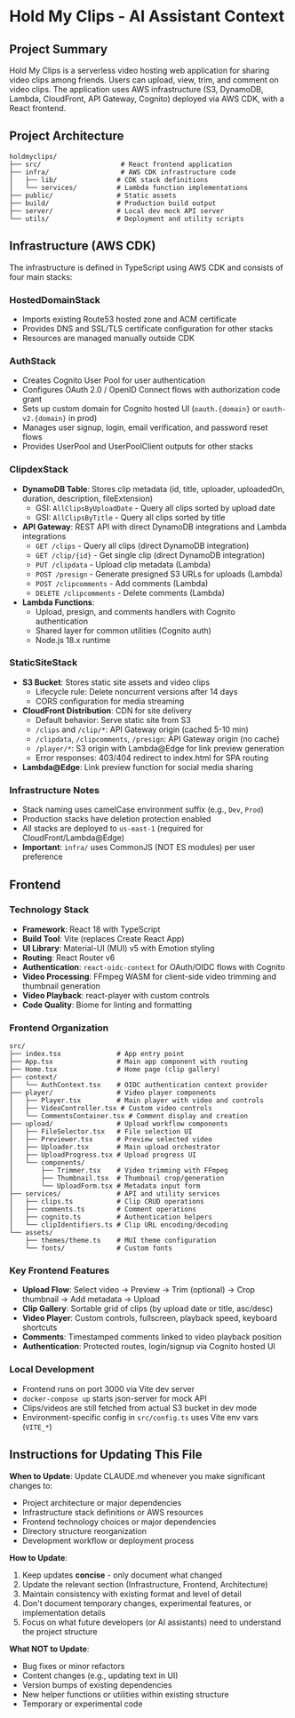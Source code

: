 # Hold My Clips - AI Assistant Context

## Project Summary

Hold My Clips is a serverless video hosting web application for sharing video clips among friends. Users can upload, view, trim, and comment on video clips. The application uses AWS infrastructure (S3, DynamoDB, Lambda, CloudFront, API Gateway, Cognito) deployed via AWS CDK, with a React frontend.

## Project Architecture

```
holdmyclips/
├── src/                    # React frontend application
├── infra/                  # AWS CDK infrastructure code
│   ├── lib/               # CDK stack definitions
│   └── services/          # Lambda function implementations
├── public/                # Static assets
├── build/                 # Production build output
├── server/                # Local dev mock API server
└── utils/                 # Deployment and utility scripts
```

## Infrastructure (AWS CDK)

The infrastructure is defined in TypeScript using AWS CDK and consists of four main stacks:

### HostedDomainStack
- Imports existing Route53 hosted zone and ACM certificate
- Provides DNS and SSL/TLS certificate configuration for other stacks
- Resources are managed manually outside CDK

### AuthStack
- Creates Cognito User Pool for user authentication
- Configures OAuth 2.0 / OpenID Connect flows with authorization code grant
- Sets up custom domain for Cognito hosted UI (`oauth.{domain}` or `oauth-v2.{domain}` in prod)
- Manages user signup, login, email verification, and password reset flows
- Provides UserPool and UserPoolClient outputs for other stacks

### ClipdexStack
- **DynamoDB Table**: Stores clip metadata (id, title, uploader, uploadedOn, duration, description, fileExtension)
  - GSI: `AllClipsByUploadDate` - Query all clips sorted by upload date
  - GSI: `AllClipsByTitle` - Query all clips sorted by title
- **API Gateway**: REST API with direct DynamoDB integrations and Lambda integrations
  - `GET /clips` - Query all clips (direct DynamoDB integration)
  - `GET /clip/{id}` - Get single clip (direct DynamoDB integration)
  - `PUT /clipdata` - Upload clip metadata (Lambda)
  - `POST /presign` - Generate presigned S3 URLs for uploads (Lambda)
  - `POST /clipcomments` - Add comments (Lambda)
  - `DELETE /clipcomments` - Delete comments (Lambda)
- **Lambda Functions**: 
  - Upload, presign, and comments handlers with Cognito authentication
  - Shared layer for common utilities (Cognito auth)
  - Node.js 18.x runtime

### StaticSiteStack
- **S3 Bucket**: Stores static site assets and video clips
  - Lifecycle rule: Delete noncurrent versions after 14 days
  - CORS configuration for media streaming
- **CloudFront Distribution**: CDN for site delivery
  - Default behavior: Serve static site from S3
  - `/clips` and `/clip/*`: API Gateway origin (cached 5-10 min)
  - `/clipdata`, `/clipcomments`, `/presign`: API Gateway origin (no cache)
  - `/player/*`: S3 origin with Lambda@Edge for link preview generation
  - Error responses: 403/404 redirect to index.html for SPA routing
- **Lambda@Edge**: Link preview function for social media sharing

### Infrastructure Notes
- Stack naming uses camelCase environment suffix (e.g., `Dev`, `Prod`)
- Production stacks have deletion protection enabled
- All stacks are deployed to `us-east-1` (required for CloudFront/Lambda@Edge)
- **Important**: `infra/` uses CommonJS (NOT ES modules) per user preference

## Frontend

### Technology Stack
- **Framework**: React 18 with TypeScript
- **Build Tool**: Vite (replaces Create React App)
- **UI Library**: Material-UI (MUI) v5 with Emotion styling
- **Routing**: React Router v6
- **Authentication**: `react-oidc-context` for OAuth/OIDC flows with Cognito
- **Video Processing**: FFmpeg WASM for client-side video trimming and thumbnail generation
- **Video Playback**: react-player with custom controls
- **Code Quality**: Biome for linting and formatting

### Frontend Organization

```
src/
├── index.tsx              # App entry point
├── App.tsx                # Main app component with routing
├── Home.tsx               # Home page (clip gallery)
├── context/
│   └── AuthContext.tsx    # OIDC authentication context provider
├── player/                # Video player components
│   ├── Player.tsx         # Main player with video and controls
│   ├── VideoController.tsx # Custom video controls
│   └── CommentsContainer.tsx # Comment display and creation
├── upload/                # Upload workflow components
│   ├── FileSelector.tsx   # File selection UI
│   ├── Previewer.tsx      # Preview selected video
│   ├── Uploader.tsx       # Main upload orchestrator
│   ├── UploadProgress.tsx # Upload progress UI
│   └── components/
│       ├── Trimmer.tsx    # Video trimming with FFmpeg
│       ├── Thumbnail.tsx  # Thumbnail crop/generation
│       └── UploadForm.tsx # Metadata input form
├── services/              # API and utility services
│   ├── clips.ts           # Clip CRUD operations
│   ├── comments.ts        # Comment operations
│   ├── cognito.ts         # Authentication helpers
│   └── clipIdentifiers.ts # Clip URL encoding/decoding
└── assets/
    ├── themes/theme.ts    # MUI theme configuration
    └── fonts/             # Custom fonts
```

### Key Frontend Features
- **Upload Flow**: Select video → Preview → Trim (optional) → Crop thumbnail → Add metadata → Upload
- **Clip Gallery**: Sortable grid of clips (by upload date or title, asc/desc)
- **Video Player**: Custom controls, fullscreen, playback speed, keyboard shortcuts
- **Comments**: Timestamped comments linked to video playback position
- **Authentication**: Protected routes, login/signup via Cognito hosted UI

### Local Development
- Frontend runs on port 3000 via Vite dev server
- `docker-compose up` starts json-server for mock API
- Clips/videos are still fetched from actual S3 bucket in dev mode
- Environment-specific config in `src/config.ts` uses Vite env vars (`VITE_*`)

## Instructions for Updating This File

**When to Update**: Update CLAUDE.md whenever you make significant changes to:
- Project architecture or major dependencies
- Infrastructure stack definitions or AWS resources
- Frontend technology choices or major dependencies
- Directory structure reorganization
- Development workflow or deployment process

**How to Update**: 
1. Keep updates **concise** - only document what changed
2. Update the relevant section (Infrastructure, Frontend, Architecture)
3. Maintain consistency with existing format and level of detail
4. Don't document temporary changes, experimental features, or implementation details
5. Focus on what future developers (or AI assistants) need to understand the project structure

**What NOT to Update**:
- Bug fixes or minor refactors
- Content changes (e.g., updating text in UI)
- Version bumps of existing dependencies
- New helper functions or utilities within existing structure
- Temporary or experimental code

